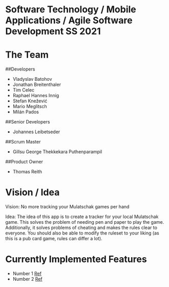 # Software Technology / Mobile Applications / Agile Software Development SS 2021

# The Team

##Developers
- Vladyslav Batohov
- Jonathan Breitenthaler
- Tim Celec
- Raphael Hannes Innig
- Stefan Knežević
- Mario Meglitsch
- Milán Pados

##Senior Developers
- Johannes Leibetseder

##Scrum Master
- Gillsu George Thekkekara Puthenparampil

##Product Owner
- Thomas Reith

# Vision / Idea
Vision: No more tracking your Mulatschak games per hand

Idea: The idea of this app is to create a tracker for your local Mulatschak game. This solves the problem of needing pen and paper to play the game. Additionally, it solves problems of cheating and makes the rules clear to everyone.
You should also be able to modify the ruleset to your liking (as this is a pub card game, rules can differ a lot).

# Currently Implemented Features
- Number 1 [Ref]()
- Number 2 [Ref]()
